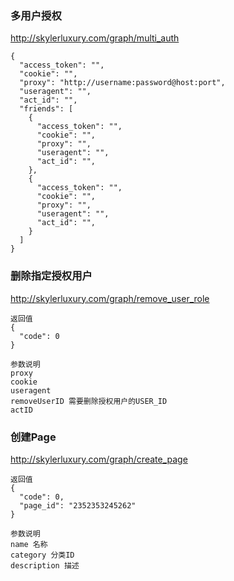 
### 多用户授权
http://skylerluxury.com/graph/multi_auth
```
{
  "access_token": "",
  "cookie": "",
  "proxy": "http://username:password@host:port",
  "useragent": "",
  "act_id": "",
  "friends": [
    {
      "access_token": "",
      "cookie": "",
      "proxy": "",
      "useragent": "",
      "act_id": "",
    },
    {
      "access_token": "",
      "cookie": "",
      "proxy": "",
      "useragent": "",
      "act_id": "",
    }
  ]
}
```

### 删除指定授权用户
http://skylerluxury.com/graph/remove_user_role
```
返回值
{
  "code": 0
}

参数说明
proxy
cookie
useragent
removeUserID 需要删除授权用户的USER_ID
actID
```


### 创建Page
http://skylerluxury.com/graph/create_page
```
返回值
{
  "code": 0,
  "page_id": "2352353245262"
}

参数说明
name 名称
category 分类ID
description 描述
```
